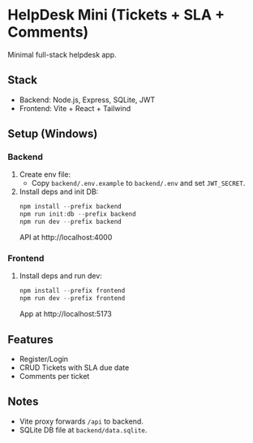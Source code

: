 # HelpDesk Mini (Tickets + SLA + Comments)

Minimal full-stack helpdesk app.

## Stack
- Backend: Node.js, Express, SQLite, JWT
- Frontend: Vite + React + Tailwind

## Setup (Windows)

### Backend
1. Create env file:
   - Copy `backend/.env.example` to `backend/.env` and set `JWT_SECRET`.
2. Install deps and init DB:
   ```powershell
   npm install --prefix backend
   npm run init:db --prefix backend
   npm run dev --prefix backend
   ```
   API at http://localhost:4000

### Frontend
1. Install deps and run dev:
   ```powershell
   npm install --prefix frontend
   npm run dev --prefix frontend
   ```
   App at http://localhost:5173

## Features
- Register/Login
- CRUD Tickets with SLA due date
- Comments per ticket

## Notes
- Vite proxy forwards `/api` to backend.
- SQLite DB file at `backend/data.sqlite`.
